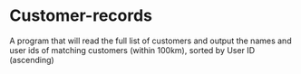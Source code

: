 # Customer-records

A program that will read the full list of customers and output the names and user ids of matching customers (within 100km), sorted by User ID (ascending)
